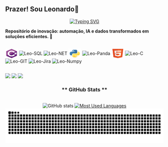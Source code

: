 ## Prazer! Sou Leonardo👋
<div align="center">
  <a href="https://git.io/typing-svg">
    <img src="https://readme-typing-svg.demolab.com?font=Fira+Code&weight=500&size=22&pause=1000&color=0000FF&center=true&vCenter=true&random=false&width=524&lines=%E2%8A%B9+Welcome+to+my+profile!+%CB%99%E1%B5%95%CB%99+%E2%8A%B9+" alt="Typing SVG">
  </a>
</div>

**Repositório de inovação: automação, IA e dados transformados em soluções eficientes. 🚀**
<img align="right" alt="" height="190px" src="https://raw.githubusercontent.com/LeoMoreeiraa/src/main/me.png">

<div style="display: inline_block"><br>
  <img align="center" alt="Leo-Csharp" height="30" width="40" src="https://raw.githubusercontent.com/devicons/devicon/master/icons/csharp/csharp-original.svg">
  <img align="center" alt="Leo-SQL" height="30" width="40" src="https://cdn.jsdelivr.net/gh/devicons/devicon@latest/icons/sqldeveloper/sqldeveloper-original.svg">
  <img align="center" alt="Leo-NET" height="30" width="40" src="https://cdn.jsdelivr.net/gh/devicons/devicon@latest/icons/dot-net/dot-net-original-wordmark.svg">
  <img align="center" alt="Leo-Python" height="30" width="40" src="https://raw.githubusercontent.com/devicons/devicon/master/icons/python/python-original.svg">
  <img align="center" alt="Leo-Panda" height="30" width="40" src="https://cdn.jsdelivr.net/gh/devicons/devicon@latest/icons/pandas/pandas-original-wordmark.svg">
  <img align="center" alt="Leo-HTML" height="30" width="40" src="https://raw.githubusercontent.com/devicons/devicon/master/icons/html5/html5-original.svg">
  <img align="center" alt="Leo-C" height="30" width="40" src="https://cdn.jsdelivr.net/gh/devicons/devicon@latest/icons/c/c-original.svg">
  <img align="center" alt="Leo-GIT" height="30" width="40" src="https://cdn.jsdelivr.net/gh/devicons/devicon@latest/icons/git/git-original-wordmark.svg">
  <img align="center" alt="Leo-Jira" height="30" width="40" src="https://cdn.jsdelivr.net/gh/devicons/devicon@latest/icons/jira/jira-original-wordmark.svg">
  <img align="center" alt="Leo-Numpy" height="30" width="40" src="https://cdn.jsdelivr.net/gh/devicons/devicon@latest/icons/numpy/numpy-original-wordmark.svg">
  
</div>
  
  ##
<div> 
  <a href="https://www.instagram.com/leo_moreeira/" target="_blank"><img src="https://img.shields.io/badge/-Instagram-%23E4405F?style=for-the-badge&logo=instagram&logoColor=white" target="_blank"></a>
  <a href = "mailto:leonardomsantos12@gmail.com"><img src="https://img.shields.io/badge/-Gmail-%23333?style=for-the-badge&logo=gmail&logoColor=white" target="_blank"></a>
  <a href="https://www.linkedin.com/in/leonardo-moreira-dos-santos2809/" target="_blank"><img src="https://img.shields.io/badge/-LinkedIn-%230077B5?style=for-the-badge&logo=linkedin&logoColor=white" target="_blank"></a> 
  
</div>
  <div style="text-align: center;" align="center">
  <h3>** GitHub Stats **</h3>
  <br>
  <img src="https://github-readme-stats-git-masterrstaa-rickstaa.vercel.app/api?username=LeoMoreeiraa&hide_title=true&show_icons=true&include_all_commits=false&count_private=true&line_height=25&hide=issues&bg_color=000&title_color=008CFF&text_color=FFF&border_radius=3&border_color=1A5276&icon_color=008CFF&theme=jolly" alt="GitHub stats">

<a href="https://github.com/LeoMoreeiraa/github-readme-stats">
  <img src="https://github-readme-stats-git-masterrstaa-rickstaa.vercel.app/api/top-langs/?username=LeoMoreeiraa&line_height=10&card_width=290&layout=compact&hide_title=false&count_private=true&langs_count=4&show_icons=true&title_color=008CFF&hide=html,scss,less&bg_color=000&text_color=8B8B8B&border_radius=3&border_color=1A5276&count_private=true" alt="Most Used Languages">
</a>

</div>
<picture align="center">
  <source media="(prefers-color-scheme: dark)" srcset="https://raw.githubusercontent.com/LeoMoreeiraa/LeoMoreeiraa/output/github-contribution-grid-snake-dark.svg">
  <source media="(prefers-color-scheme: light)" srcset="https://raw.githubusercontent.com/LeoMoreeiraa/LeoMoreeiraa/output/github-contribution-grid-snake-dark.svg">
  <img align="center" alt="github contribution grid snake animation" src="https://raw.githubusercontent.com/LeoMoreeiraa/LeoMoreeiraa/output/github-contribution-grid-snake.svg">
</picture>
              
